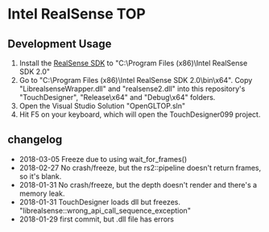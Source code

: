 [//]: # (For development of this README.md, use http://markdownlivepreview.com/)

# Intel RealSense TOP

## Development Usage
1. Install the [RealSense SDK](https://github.com/IntelRealSense/librealsense) to "C:\Program Files (x86)\Intel RealSense SDK 2.0"
2. Go to "C:\Program Files (x86)\Intel RealSense SDK 2.0\bin\x64". Copy "LibrealsenseWrapper.dll" and "realsense2.dll" into this repository's "TouchDesigner", "Release\x64" and "Debug\x64" folders.
3. Open the Visual Studio Solution "OpenGLTOP.sln"
4. Hit F5 on your keyboard, which will open the TouchDesigner099 project.

## changelog
* 2018-03-05 Freeze due to using wait_for_frames()
* 2018-02-27 No crash/freeze, but the rs2::pipeline doesn't return frames, so it's blank.
* 2018-01-31 No crash/freeze, but the depth doesn't render and there's a memory leak.
* 2018-01-31 TouchDesigner loads dll but freezes. "librealsense::wrong_api_call_sequence_exception"
* 2018-01-29 first commit, but .dll file has errors